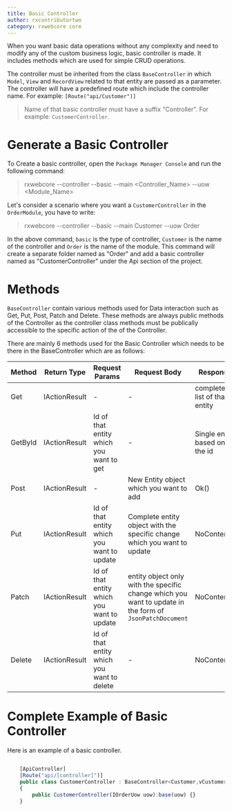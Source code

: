 ```yaml
---
title: Basic Controller
author: rxcontributortwo
category: rxwebcore core
---
```


When you want basic data operations without any complexity and need to modify any of the custom business logic, basic controller is made. It includes methods which are used for simple CRUD operations.

The controller must be inherited from the class `BaseController` in which  `Model`, `View` and `RecordView` related to that entity are passed as a parameter. The controller will have a predefined route which include the controller name. For example: `[Route("api/Customer")]`

> Name of that basic controller must have a suffix "Controller". For example: `CustomerController`.

# Generate a Basic Controller

To Create a basic controller, open the `Package Manager Console` and run the following command:

> rxwebcore --controller --basic --main <Controller_Name> --uow <Module_Name>

Let's consider a scenario where you want a `CustomerController` in the `OrderModule`, you have to write:

> rxwebcore --controller --basic --main Customer --uow Order

In the above command, `basic` is the type of controller, `Customer` is the name of the controller and `Order` is the name of the module. This command will create a separate folder named as "Order" and add a basic controller named as "CustomerController" under the Api section of the project. 

# Methods

`BaseController` contain various methods used for Data interaction such as Get, Put, Post, Patch and Delete. These methods are always public methods of the Controller as the controller class methods must be publically accessible to the specific action of the of the Controller. 

There are mainly 6 methods used for the Basic Controller which needs to be there in the BaseController which are as follows: 

| Method | Return Type | Request Params | Request Body | Response|
| ----------- | ----------- | ----------- | ----------- | ----------- | 
| Get | IActionResult | - | - | complete list of that entity |
| GetById | IActionResult | Id of that entity which you want to get | - | Single entity based on the id |
| Post | IActionResult | - | New Entity object which you want to add | Ok() |
| Put | IActionResult | Id of that entity which you want to update | Complete entity object with the specific change which you want to update | NoContent() |
| Patch | IActionResult | Id of that entity which you want to update | entity object only with the specific change which you want to update in the form of `JsonPatchDocument` | NoContent() |
| Delete | IActionResult | Id of that entity which you want to delete | - | NoContent() |

# Complete Example of Basic Controller 

Here is an example of a basic controller.

```js

    [ApiController]
    [Route("api/[controller]")]
	public class CustomerController : BaseController<Customer,vCustomer,vCustomerRecord>
    {
        public CustomerController(IOrderUow uow):base(uow) {}
    }

```
